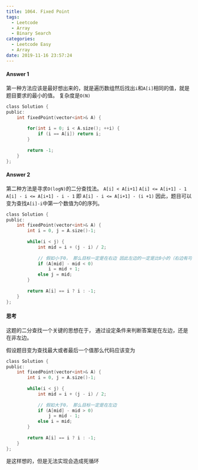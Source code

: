 ```yaml
---
title: 1064. Fixed Point
tags:
  - Leetcode
  - Array
  - Binary Search
categories:
  - Leetcode Easy
  - Array
date: 2019-11-16 23:57:24
---
```


#### Answer 1
第一种方法应该是最好想出来的，就是遍历数组然后找出`i`和`A[i]`相同的值，就是题目要求的最小的值。
复杂度是`O(N)`
```c
class Solution {
public:
    int fixedPoint(vector<int>& A) {
        
        for(int i = 0; i < A.size(); ++i) {
            if (i == A[i]) return i;
        }
        
        return -1;
    }
};

```


#### Answer 2
第二种方法是寻求`O(logN)`的二分查找法。
`A[i] < A[i+1]`
`A[i] <= A[i+1] - 1`
`A[i] - i <= A[i+1] - i - 1`
即 `A[i] - i <= A[i+1] - (i +1)`
因此，题目可以变为查找`A[i]-i`中第一个数值为0的序列。
```c
class Solution {
public:
    int fixedPoint(vector<int>& A) {
        int i = 0, j = A.size()-1;
        
        while(i < j) {
            int mid = i + (j - i) / 2;
            
            // 假如小于0， 那么目标一定是在右边 因此左边的一定是比0小的（右边有可能比0大的｜等于0的）。
            if (A[mid] - mid < 0) 
                i = mid + 1;
            else j = mid;
        }
        
        return A[i] == i ? i : -1;
    }
};

```


#### 思考
这题的二分查找一个关键的思想在于，
通过设定条件来判断答案是在左边，还是在非左边。

假设题目变为查找最大或者最后一个值那么代码应该变为
```c
class Solution {
public:
    int fixedPoint(vector<int>& A) {
        int i = 0, j = A.size()-1;
        
        while(i < j) {
            int mid = i + (j - i) / 2;
            
            // 假如大于0， 那么目标一定是在左边
            if (A[mid] - mid > 0) 
                j = mid - 1;
            else i = mid;
        }
        
        return A[i] == i ? i : -1;
    }
};

```

是这样想的，但是无法实现会造成死循环
